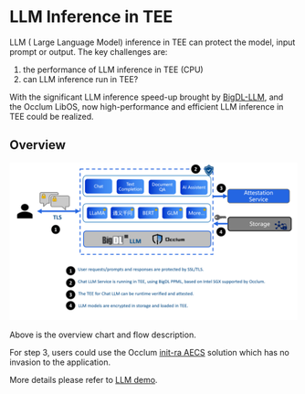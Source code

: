 # LLM Inference in TEE

LLM ( Large Language Model) inference in TEE can protect the model, input prompt or output. The key challenges are:

1. the performance of LLM inference in TEE (CPU)
2. can LLM inference run in TEE?

With the significant LLM inference speed-up brought by [BigDL-LLM](https://github.com/intel-analytics/BigDL/tree/main/python/llm), and the Occlum LibOS, now high-performance and efficient LLM inference in TEE could be realized.

## Overview

![LLM inference](../images/occlum-llm.png)

Above is the overview chart and flow description.

For step 3, users could use the Occlum [init-ra AECS](https://occlum.readthedocs.io/en/latest/remote_attestation.html#init-ra-solution) solution which has no invasion to the application.

More details please refer to [LLM demo](https://github.com/occlum/occlum/tree/master/demos/bigdl-llm).
